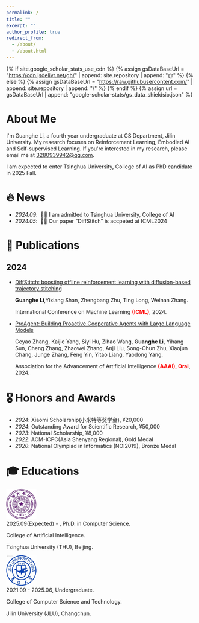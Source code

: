 ```yaml
---
permalink: /
title: ""
excerpt: ""
author_profile: true
redirect_from: 
  - /about/
  - /about.html
---
```


{% if site.google_scholar_stats_use_cdn %}
{% assign gsDataBaseUrl = "https://cdn.jsdelivr.net/gh/" | append: site.repository | append: "@" %}
{% else %}
{% assign gsDataBaseUrl = "https://raw.githubusercontent.com/" | append: site.repository | append: "/" %}
{% endif %}
{% assign url = gsDataBaseUrl | append: "google-scholar-stats/gs_data_shieldsio.json" %}

# About Me

<span class='anchor' id='about-me'></span>

I'm Guanghe Li, a fourth year undergraduate at CS Department, Jilin University. My research focuses on Reinforcement Learning, Embodied AI and Self-supervised Learning. If you're interested in my research, please email me at 3280939942@qq.com.     

I am expected to enter Tsinghua University, College of AI as PhD candidate in 2025 Fall. 


# 🔥 News
- *2024.09*: &nbsp;🎉🎉 I am admitted to Tsinghua University, College of AI
- *2024.05*: &nbsp;🎉🎉 Our paper "DiffStitch" is accpeted at ICML2024

# 📝 Publications 

## 2024 

- [DiffStitch: boosting offline reinforcement learning with diffusion-based trajectory stitching](https://openreview.net/pdf?id=phGHQOKmaU)

  **Guanghe Li**,Yixiang Shan, Zhengbang Zhu, Ting Long, Weinan Zhang.    

  International Conference on Machine Learning **<font color='red'>(ICML)</font>**, 2024. 


- [ProAgent: Building Proactive Cooperative Agents with Large Language Models](https://ojs.aaai.org/index.php/AAAI/article/view/29710/31219)

  Ceyao Zhang, Kaijie Yang, Siyi Hu, Zihao Wang, **Guanghe Li**, Yihang Sun, Cheng Zhang, Zhaowei Zhang, Anji Liu, Song-Chun Zhu, Xiaojun Chang, Junge Zhang, Feng Yin, Yitao Liang, Yaodong Yang.     

  Association for the Advancement of Artificial Intelligence **<font color='red'>(AAAI), Oral</font>**, 2024.





# 🎖 Honors and Awards
- *2024*: Xiaomi Scholarship(小米特等奖学金), ¥20,000
- *2024*: Outstanding Award for Scientific Research, ¥50,000
- *2023*: National Scholarship, ¥8,000
- *2022*: ACM-ICPC(Asia Shenyang Regional), Gold Medal 
- *2020*: National Olympiad in Informatics (NOI2019), Bronze Medal 

# 🎓 Educations

<div class='school-box'>
<div><img src='images/THU.png' alt="sym" width="80"></div>
<div class='school-box-text' markdown="1">
2025.09(Expected) - , Ph.D. in Computer Science.

College of Artificial Intelligence.

Tsinghua University (THU), Beijing.
</div>
</div>

<div class='school-box'>
<div><img src='images/JLU.png' alt="sym" width="80"></div>
<div class='school-box-text' markdown="1">
2021.09 - 2025.06, Undergraduate.

College of Computer Science and Technology.

Jilin University (JLU), Changchun.
</div>
</div>

